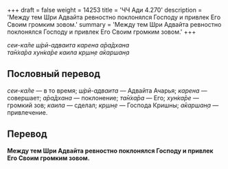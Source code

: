 +++
draft = false
weight = 14253
title = 'ЧЧ Ади 4.270'
description = 'Между тем Шри Адвайта ревностно поклонялся Господу и привлек Его Своим громким зовом.'
summary = 'Между тем Шри Адвайта ревностно поклонялся Господу и привлек Его Своим громким зовом.'
+++

_сеи-ка̄ле ш́рӣ-адваита карена а̄ра̄дхана  
та̄н̇ха̄ра хун̇ка̄ре каила кр̣шн̣е а̄каршан̣а_

## Пословный перевод

_сеи_\-_ка̄ле_ — в то время; _ш́рӣ_\-_адваита_ — Адвайта Ачарья; _карена_ — совершает; _а̄ра̄дхана_ — поклонение; _та̄н̇ха̄ра_ — Его; _хун̇ка̄ре_ — громкий зов; _каила_ — сделал; _кр̣шн̣е_ — Господа Кришны; _а̄каршан̣а_ — привлечение.

## Перевод

**Между тем Шри Адвайта ревностно поклонялся Господу и привлек Его Своим громким зовом.**
